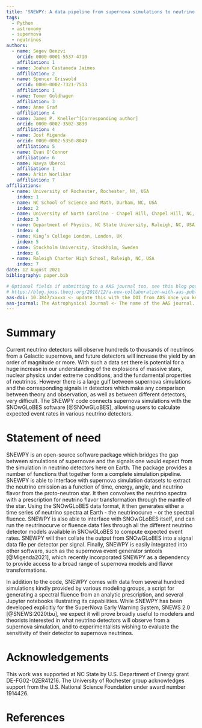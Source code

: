 ```yaml
---
title: 'SNEWPY: A data pipeline from supernova simulations to neutrino signals'
tags:
  - Python
  - astronomy
  - supernova
  - neutrinos
authors:
  - name: Segev Benzvi
    orcid: 0000-0001-5537-4710
    affiliation: 1
  - name: Joahan Castaneda Jaimes
    affiliation: 2
  - name: Spencer Griswold
    orcid: 0000-0002-7321-7513
    affiliation: 1
  - name: Tomer Goldhagen
    affiliation: 3
  - name: Anne Graf
    affiliation: 4
  - name: James P. Kneller^[Corresponding author]
    orcid: 0000-0002-3502-3830
    affiliation: 4
  - name: Jost Migenda
    orcid: 0000-0002-5350-8049
    affiliation: 5
  - name: Evan O'Connor
    affiliation: 6
  - name: Navya Uberoi
    affiliation: 1
  - name: Arkin Worlikar
    affiliation: 7
affiliations:
  - name: University of Rochester, Rochester, NY, USA
    index: 1
  - name: NC School of Science and Math, Durham, NC, USA
    index: 2
  - name: University of North Carolina - Chapel Hill, Chapel Hill, NC, USA
    index: 3
  - name: Department of Physics, NC State University, Raleigh, NC, USA
    index: 4
  - name: King’s College London, London, UK
    index: 5
  - name: Stockholm University, Stockholm, Sweden
    index: 6
  - name: Raleigh Charter High School, Raleigh, NC, USA
    index: 7
date: 12 August 2021
bibliography: paper.bib

# Optional fields if submitting to a AAS journal too, see this blog post:
# https://blog.joss.theoj.org/2018/12/a-new-collaboration-with-aas-publishing
aas-doi: 10.3847/xxxxx <- update this with the DOI from AAS once you know it.
aas-journal: The Astrophysical Journal <- The name of the AAS journal.
---
```



# Summary

Current neutrino detectors will observe hundreds to thousands of neutrinos
from a Galactic supernova, and future detectors will increase the yield by
an order of magnitude or more. With such a data set there is potential for a
huge increase in our understanding of the explosions of massive stars,
nuclear physics under extreme conditions, and the fundamental properties of
neutrinos. However there is a large gulf between supernova simulations and
the corresponding signals in detectors which make any comparison between
theory and observation, as well as between different detectors, very
difficult. The SNEWPY code connects supernova simulations with the
SNOwGLoBES software [@SNOwGLoBES], allowing users to calculate expected
event rates in various neutrino detectors. 

# Statement of need

SNEWPY is an open-source software package which bridges the gap between
simulations of supernovae and the signals one would expect from the
simulation in neutrino detectors here on Earth. The package provides a
number of functions that together form a complete simulation pipeline.
SNEWPY is able to interface with supernova simulation datasets to extract
the neutrino emission as a function of time, energy, angle, and neutrino
flavor from the proto-neutron star. It then convolves the neutrino spectra
with a prescription for neutrino flavor transformation through the mantle of
the star. Using the SNOwGLoBES data format, it then generates either a time
series of neutrino spectra at Earth - the neutrinocurve - or the spectral
fluence. SNEWPY is also able to interface with SNOwGLoBES itself, and can
run the neutrinocurve or fluence data files through all the different
neutrino detector models available in SNOwGLoBES to compute expected event
rates.  SNEWPY will then collate the output from SNOwGLoBES into a signal
data file per detector per signal. Finally, SNEWPY is easily integrated into
other software, such as the supernova event generator sntools
[@Migenda2021], which recently incorporated SNEWPY as a dependency to
provide access to a broad range of supernova models and flavor
transformations.

In addition to the code, SNEWPY comes with data from several hundred
simulations kindly provided by various modeling groups, a script for
generating a spectral fluence from an analytic prescription, and several
Jupyter notebooks illustrating its capabilities. While SNEWPY has been
developed explicitly for the SuperNova Early Warning System, SNEWS 2.0
[@SNEWS:2020tbu], we expect it will prove broadly useful to modelers and
theorists interested in what neutrino detectors will observe from a
supernova simulation, and to experimentalists wishing to evaluate the
sensitivity of their detector to supernova neutrinos. 

# Acknowledgements

This work was supported at NC State by U.S. Department of Energy grant
DE-FG02-02ER41216. The University of Rochester group acknowledges support
from the U.S. National Science Foundation under award number 1914426.

# References
